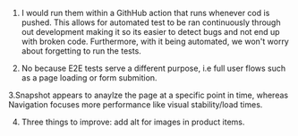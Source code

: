 1. I would run them within a GithHub action that runs whenever cod is pushed. This allows for automated test to be ran continuously through out development making it so its easier to detect bugs and not end up with broken code. Furthermore, with it being automated, we won't worry about forgetting to run the tests.

2. No because E2E tests serve a different purpose, i.e full user flows such as a page loading or form submition. 

3.Snapshot appears to anaylze the page at a specific point in time, whereas Navigation focuses more performance like visual stability/load times. 

4. Three things to improve: add alt for images in product items. 

